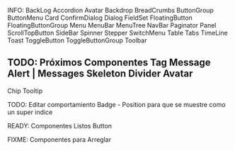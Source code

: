 INFO: BackLog
Accordion
Avatar
Backdrop
BreadCrumbs
ButtonGroup
ButtonMenu
Card
ConfirmDialog
Dialog
FieldSet
FloatingButton
FloatingButtonGroup
Menu
MenuBar
MenuTree
NavBar
Paginator
Panel
ScrollTopButton
SideBar
Spinner
Stepper
SwitchMenu
Table
Tabs
TimeLine
Toast
ToggleButton
ToggleButtonGroup
Toolbar

 
TODO: Próximos Componentes
Tag
Message
Alert | Messages
Skeleton
Divider
Avatar
-
Chip
Tooltip

TODO: Editar comportamiento
Badge - Position para que se muestre como un super indice


READY: Componentes Listos
Button


FIXME: Componentes para Arreglar

